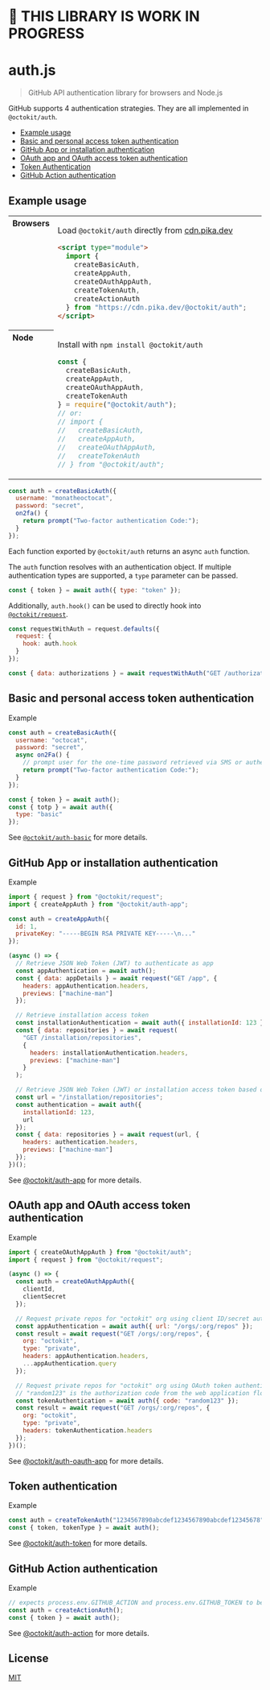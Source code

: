 # 🚧 THIS LIBRARY IS WORK IN PROGRESS

# auth.js

> GitHub API authentication library for browsers and Node.js

GitHub supports 4 authentication strategies. They are all implemented in `@octokit/auth`.

<!-- toc -->

- [Example usage](#example-usage)
- [Basic and personal access token authentication](#basic-and-personal-access-token-authentication)
- [GitHub App or installation authentication](#github-app-or-installation-authentication)
- [OAuth app and OAuth access token authentication](#oauth-app-and-oauth-access-token-authentication)
- [Token Authentication](#token-authentication)
- [GitHub Action authentication](#github-action-authentication)

<!-- tocstop -->

## Example usage

<table>
<tbody valign=top align=left>
<tr><th>
Browsers
</th><td width=100%>

Load `@octokit/auth` directly from [cdn.pika.dev](https://cdn.pika.dev)

```html
<script type="module">
  import {
    createBasicAuth,
    createAppAuth,
    createOAuthAppAuth,
    createTokenAuth,
    createActionAuth
  } from "https://cdn.pika.dev/@octokit/auth";
</script>
```

</td></tr>
<tr><th>
Node
</th><td>

Install with <code>npm install @octokit/auth</code>

```js
const {
  createBasicAuth,
  createAppAuth,
  createOAuthAppAuth,
  createTokenAuth
} = require("@octokit/auth");
// or:
// import {
//   createBasicAuth,
//   createAppAuth,
//   createOAuthAppAuth,
//   createTokenAuth
// } from "@octokit/auth";
```

</td></tr>
</tbody>
</table>

```js
const auth = createBasicAuth({
  username: "monatheoctocat",
  password: "secret",
  on2fa() {
    return prompt("Two-factor authentication Code:");
  }
});
```

Each function exported by `@octokit/auth` returns an async `auth` function.

The `auth` function resolves with an authentication object. If multiple authentication types are supported, a `type` parameter can be passed.

```js
const { token } = await auth({ type: "token" });
```

Additionally, `auth.hook()` can be used to directly hook into [`@octokit/request`](https://github.com/octokit/request.js#readme).

```js
const requestWithAuth = request.defaults({
  request: {
    hook: auth.hook
  }
});

const { data: authorizations } = await requestWithAuth("GET /authorizations");
```

## Basic and personal access token authentication

Example

```js
const auth = createBasicAuth({
  username: "octocat",
  password: "secret",
  async on2Fa() {
    // prompt user for the one-time password retrieved via SMS or authenticator app
    return prompt("Two-factor authentication Code:");
  }
});

const { token } = await auth();
const { totp } = await auth({
  type: "basic"
});
```

See [`@octokit/auth-basic`](https://github.com/octokit/auth-basic.js#readme) for more details.

## GitHub App or installation authentication

Example

```js
import { request } from "@octokit/request";
import { createAppAuth } from "@octokit/auth-app";

const auth = createAppAuth({
  id: 1,
  privateKey: "-----BEGIN RSA PRIVATE KEY-----\n..."
});

(async () => {
  // Retrieve JSON Web Token (JWT) to authenticate as app
  const appAuthentication = await auth();
  const { data: appDetails } = await request("GET /app", {
    headers: appAuthentication.headers,
    previews: ["machine-man"]
  });

  // Retrieve installation access token
  const installationAuthentication = await auth({ installationId: 123 });
  const { data: repositories } = await request(
    "GET /installation/repositories",
    {
      headers: installationAuthentication.headers,
      previews: ["machine-man"]
    }
  );

  // Retrieve JSON Web Token (JWT) or installation access token based on request url
  const url = "/installation/repositories";
  const authentication = await auth({
    installationId: 123,
    url
  });
  const { data: repositories } = await request(url, {
    headers: authentication.headers,
    previews: ["machine-man"]
  });
})();
```

See [@octokit/auth-app](https://github.com/octokit/auth-app.js#readme) for more details.

## OAuth app and OAuth access token authentication

Example

```js
import { createOAuthAppAuth } from "@octokit/auth";
import { request } from "@octokit/request";

(async () => {
  const auth = createOAuthAppAuth({
    clientId,
    clientSecret
  });

  // Request private repos for "octokit" org using client ID/secret authentication
  const appAuthentication = await auth({ url: "/orgs/:org/repos" });
  const result = await request("GET /orgs/:org/repos", {
    org: "octokit",
    type: "private",
    headers: appAuthentication.headers,
    ...appAuthentication.query
  });

  // Request private repos for "octokit" org using OAuth token authentication.
  // "random123" is the authorization code from the web application flow, see https://git.io/fhd1D
  const tokenAuthentication = await auth({ code: "random123" });
  const result = await request("GET /orgs/:org/repos", {
    org: "octokit",
    type: "private",
    headers: tokenAuthentication.headers
  });
})();
```

See [@octokit/auth-oauth-app](https://github.com/octokit/auth-oauth-app.js#readme) for more details.

## Token authentication

Example

```js
const auth = createTokenAuth("1234567890abcdef1234567890abcdef12345678");
const { token, tokenType } = await auth();
```

See [@octokit/auth-token](https://github.com/octokit/auth-token.js#readme) for more details.

## GitHub Action authentication

Example

```js
// expects process.env.GITHUB_ACTION and process.env.GITHUB_TOKEN to be set
const auth = createActionAuth();
const { token } = await auth();
```

See [@octokit/auth-action](https://github.com/octokit/auth-action.js#readme) for more details.

## License

[MIT](LICENSE)
